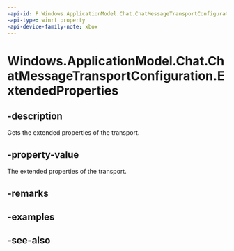 ```yaml
---
-api-id: P:Windows.ApplicationModel.Chat.ChatMessageTransportConfiguration.ExtendedProperties
-api-type: winrt property
-api-device-family-note: xbox
---
```


<!-- Property syntax
public Windows.Foundation.Collections.IMapView<string, object> ExtendedProperties { get; }
-->

# Windows.ApplicationModel.Chat.ChatMessageTransportConfiguration.ExtendedProperties

## -description
Gets the extended properties of the transport.

## -property-value
The extended properties of the transport.

## -remarks

## -examples

## -see-also
